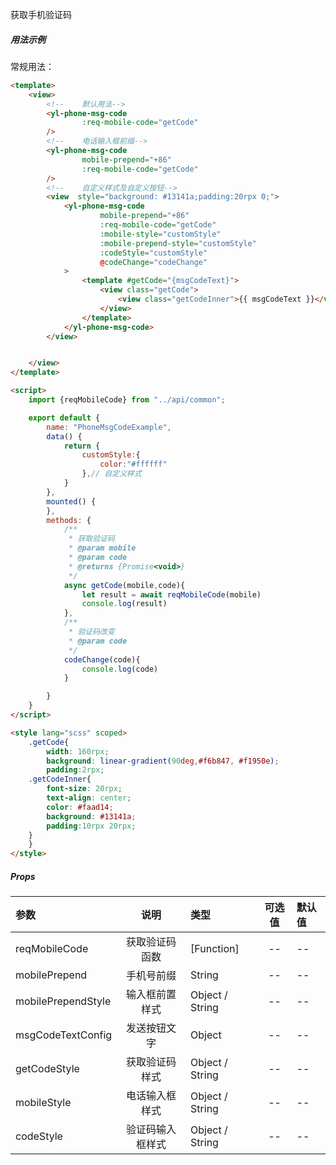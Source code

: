 
获取手机验证码

##### <strong style="font-size:14px;">用法示例</strong>

常规用法：
````html
<template>
    <view>
        <!--    默认用法-->
        <yl-phone-msg-code
                :req-mobile-code="getCode"
        />
        <!--    电话输入框前缀-->
        <yl-phone-msg-code
                mobile-prepend="+86"
                :req-mobile-code="getCode"
        />
        <!--    自定义样式及自定义按钮-->
        <view  style="background: #13141a;padding:20rpx 0;">
            <yl-phone-msg-code
                    mobile-prepend="+86"
                    :req-mobile-code="getCode"
                    :mobile-style="customStyle"
                    :mobile-prepend-style="customStyle"
                    :codeStyle="customStyle"
                    @codeChange="codeChange"
            >
                <template #getCode="{msgCodeText}">
                    <view class="getCode">
                        <view class="getCodeInner">{{ msgCodeText }}</view>
                    </view>
                </template>
            </yl-phone-msg-code>
        </view>


    </view>
</template>

<script>
    import {reqMobileCode} from "../api/common";

    export default {
        name: "PhoneMsgCodeExample",
        data() {
            return {
                customStyle:{
                    color:"#ffffff"
                },// 自定义样式
            }
        },
        mounted() {
        },
        methods: {
            /**
             * 获取验证码
             * @param mobile
             * @param code
             * @returns {Promise<void>}
             */
            async getCode(mobile,code){
                let result = await reqMobileCode(mobile)
                console.log(result)
            },
            /**
             * 验证码改变
             * @param code
             */
            codeChange(code){
                console.log(code)
            }

        }
    }
</script>

<style lang="scss" scoped>
    .getCode{
        width: 160rpx;
        background: linear-gradient(90deg,#f6b847, #f1950e);
        padding:2rpx;
    .getCodeInner{
        font-size: 20rpx;
        text-align: center;
        color: #faad14;
        background: #13141a;
        padding:10rpx 20rpx;
    }
    }
</style>

````

##### <strong style="font-size:14px;">Props</strong>

参数	| 说明 |	 类型	| 可选值	| 默认值
:---|:---:|:---|:---:|:---
reqMobileCode|获取验证码函数|[Function] |--|--
mobilePrepend|手机号前缀|String| --|--
mobilePrependStyle|输入框前置样式|Object / String|--|--
msgCodeTextConfig|发送按钮文字|Object |--|--
getCodeStyle|获取验证码样式|Object / String|--|--
mobileStyle|电话输入框样式|Object / String|--|--
codeStyle|验证码输入框样式|Object / String|--|--
